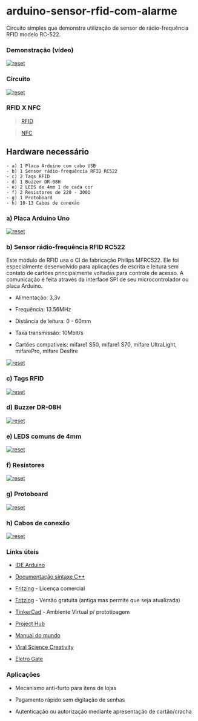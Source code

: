 # arduino-sensor-rfid-com-alarme

Circuito simples que demonstra utilização de sensor de rádio-frequência RFID modelo RC-522.

### Demonstração (vídeo)
<p>
 <a target="_blank" rel="noopener noreferrer" href="https://youtu.be/SEVQkE6yt_E" target="_blank">
  <img src="https://user-images.githubusercontent.com/22710963/76633573-b39ea200-6523-11ea-85cf-a62399220a69.png" alt="reset" style="max-width:100%;"></a>
</p> 

### Circuito

<p><a target="_blank" rel="noopener noreferrer" href="https://user-images.githubusercontent.com/22710963/76663817-119daa80-6561-11ea-96d1-41d7e85ed403.png">
  <img src="https://user-images.githubusercontent.com/22710963/76663817-119daa80-6561-11ea-96d1-41d7e85ed403.png" alt="reset" style="max-width:100%;"></a></p> 
 
 ### RFID X NFC
  
> [RFID](https://github.com/sganzerla/embarcados-protocolos-comunicacao/blob/master/RFID/)

> [NFC](https://github.com/sganzerla/embarcados-protocolos-comunicacao/blob/master/NFC/)

    
## Hardware necessário
```
- a) 1 Placa Arduino com cabo USB
- b) 1 Sensor rádio-frequência RFID RC522
- c) 2 Tags RFID 
- d) 1 Buzzer DR-08H
- e) 2 LEDS de 4mm 1 de cada cor
- f) 2 Resistores de 220 - 300Ω 
- g) 1 Protoboard
- h) 10-13 Cabos de conexão   
```

 ### a) Placa Arduino Uno 
 
<p><a target="_blank" rel="noopener noreferrer" href="https://user-images.githubusercontent.com/22710963/77551422-16cbf500-6e91-11ea-850d-7e3989c9f1f2.png">
  <img src="https://user-images.githubusercontent.com/22710963/77551422-16cbf500-6e91-11ea-850d-7e3989c9f1f2.png" alt="reset" style="max-width:100%;"></a></p> 

  ### b) Sensor rádio-frequência RFID RC522 

 
 Este módulo de RFID usa o CI de fabricação Philips MFRC522. Ele foi especialmente desenvolvido para aplicações de escrita e leitura sem contato de cartões principalmente voltadas para controle de acesso. A comunicação é feita através da interface SPI de seu microcontrolador ou placa Arduino. 
 
 - Alimentação: 3,3v
 
 - Frequência: 13.56MHz
 
 - Distância de leitura: 0 - 60mm
 
 - Taxa transmissão: 10Mbit/s
 
 - Cartões compatíveis: mifare1 S50, mifare1 S70, mifare UltraLight, mifarePro, mifare Desfire
 

<p><a target="_blank" rel="noopener noreferrer" href="https://user-images.githubusercontent.com/22710963/77814251-0fbe0600-708e-11ea-9677-ef8d057573a1.png">
  <img src="https://user-images.githubusercontent.com/22710963/77814251-0fbe0600-708e-11ea-9677-ef8d057573a1.png" alt="reset" style="max-width:100%;"></a></p> 

 ### c) Tags RFID  
    
<p><a target="_blank" rel="noopener noreferrer" href="https://user-images.githubusercontent.com/22710963/77814271-4267fe80-708e-11ea-905a-5ee4e2eedd56.png">
  <img src="https://user-images.githubusercontent.com/22710963/77814271-4267fe80-708e-11ea-905a-5ee4e2eedd56.png" alt="reset" style="max-width:100%;"></a></p>
 
 ### d) Buzzer DR-08H
  <p><a target="_blank" rel="noopener noreferrer" href="https://user-images.githubusercontent.com/22710963/77565026-62d36580-6ea2-11ea-9a5e-389752b9158f.png">
  <img src="https://user-images.githubusercontent.com/22710963/77565026-62d36580-6ea2-11ea-9a5e-389752b9158f.png" alt="reset" style="max-width:100%;"></a></p> 
       
 ### e) LEDS comuns de 4mm
<p><a target="_blank" rel="noopener noreferrer" href="https://user-images.githubusercontent.com/22710963/77499523-14d24980-6e31-11ea-9ee1-2f44635a20be.png">
  <img src="https://user-images.githubusercontent.com/22710963/77499523-14d24980-6e31-11ea-9ee1-2f44635a20be.png" alt="reset" style="max-width:100%;"></a></p> 

 ### f) Resistores  
 <p><a target="_blank" rel="noopener noreferrer" href="https://user-images.githubusercontent.com/22710963/76045740-c0783000-5f3c-11ea-9188-3b239840fbda.png">
  <img src="https://user-images.githubusercontent.com/22710963/76045740-c0783000-5f3c-11ea-9188-3b239840fbda.png" alt="reset" style="max-width:100%;"></a></p> 
  
  ### g) Protoboard 
<p><a target="_blank" rel="noopener noreferrer" href="https://user-images.githubusercontent.com/22710963/77499362-a8574a80-6e30-11ea-9744-a15c3206fd50.png">
  <img src="https://user-images.githubusercontent.com/22710963/77499362-a8574a80-6e30-11ea-9744-a15c3206fd50.png" alt="reset" style="max-width:100%;"></a></p> 

  ### h) Cabos de conexão
<p><a target="_blank" rel="noopener noreferrer" href="https://user-images.githubusercontent.com/22710963/77499606-5662f480-6e31-11ea-96fd-9e268dceb50f.png">
  <img src="https://user-images.githubusercontent.com/22710963/77499606-5662f480-6e31-11ea-96fd-9e268dceb50f.png" alt="reset" style="max-width:100%;"></a></p> 


### Links úteis

- [IDE Arduino](https://www.arduino.cc/en/Main/Software)
 
- [Documentação sintaxe C++](https://www.arduino.cc/reference/en/)

- [Fritzing](https://fritzing.org/home/) - Licença comercial

- [Fritzing](https://softfamous.com/fritzing/download/) - Versão gratuita (antiga mas permite que seja atualizada)

- [TinkerCad](https://www.tinkercad.com) - Ambiente Virtual p/ prototipagem
 
- [Project Hub](https://create.arduino.cc/projecthub/mixpose/pushup-counter-e3ed69?ref=platform&ref_id=424_trending___&offset=46)
  
- [Manual do mundo](https://youtu.be/gcBN4NLqz_U)

- [Viral Science Creativity](https://www.viralsciencecreativity.com/post/arduino-rfid-sensor-mfrc522-tutorial)

- [Eletro Gate](https://blog.eletrogate.com/guia-basico-da-nfc-para-arduino/)

###  Aplicações

- Mecanismo anti-furto para itens de lojas 

- Pagamento rápido sem digitação de senhas 

- Autenticação ou autorização mediante apresentação de cartão/cracha 




  
